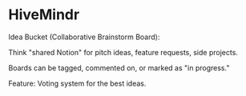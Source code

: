 # HiveMindr
Idea Bucket (Collaborative Brainstorm Board): 

Think "shared Notion" for pitch ideas, feature requests, side projects.

Boards can be tagged, commented on, or marked as "in progress."

Feature: Voting system for the best ideas.
